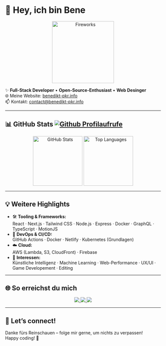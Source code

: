 # 👋 Hey, ich bin Bene

<p align="center">
  <img src="https://media0.giphy.com/media/v1.Y2lkPTc5MGI3NjExcmxhYjRnMGUxOW5ic3l1bG82NnhkNXhjM2t1Z28xdmd5YWRrZjlqZSZlcD12MV9pbnRlcm5hbF9naWZfYnlfaWQmY3Q9Zw/qgQUggAC3Pfv687qPC/giphy.gif" alt="Fireworks" width="200"/>
</p>

✨ **Full-Stack Developer** • **Open-Source-Enthusiast** • **Web Desinger**  
🌐 Meine Website: [benedikt-pkr.info](https://benedikt-pkr.info)  
📫 Kontakt: [contact@benedikt-pkr.info](mailto:contact@benedikt-pkr.info)

---

## 📊 GitHub Stats      <a href="https://github.com/Beneking102"><img src="https://komarev.com/ghpvc/?username=beneking102&label=Profile%20views&color=0e75b6&style=flat" alt="Github Profilaufrufe" /></a>
<p align="center">
  <img height="160" src="https://github-readme-stats.vercel.app/api?username=Beneking102&show_icons=true&theme=merko" alt="GitHub Stats"/>
  <img height="160" src="https://github-readme-stats.vercel.app/api/top-langs?username=Beneking102&layout=compact&langs_count=5&theme=merko" alt="Top Languages"/>
</p>

---

## 💡 Weitere Highlights

- 🛠 **Tooling & Frameworks:**  
  React · Next.js · Tailwind CSS · Node.js · Express · Docker · GraphQL · TypeScript · MotionJS
- 🔧 **DevOps & CI/CD:**  
  GitHub Actions · Docker · Netlify · Kubernetes (Grundlagen)
- ☁️ **Cloud:**  
  AWS (Lambda, S3, CloudFront) · Firebase
- 🤖 **Interessen:**  
  Künstliche Intelligenz · Machine Learning · Web-Performance · UX/UI · Game Developement · Editing

---

## 🌐 So erreichst du mich

<p align="center">
  <a href="https://www.linkedin.com/in/benedikt-pankratz-a6694b360/" target="_blank">
    <img src="https://img.shields.io/badge/LinkedIn-0A66C2?style=for-the-badge&logo=linkedin&logoColor=white"/>
  </a>
  <a href="mailto:contact@benedikt-pkr.info">
    <img src="https://img.shields.io/badge/Email-D14836?style=for-the-badge&logo=gmail&logoColor=white"/>
  </a>
  <a href="https://benedikt-pkr.info" target="_blank">
    <img src="https://img.shields.io/badge/Webseite-10B981?style=for-the-badge&logo=read-the-docs&logoColor=white"/>
  </a>
</p>

---

## 🎉 Let’s connect!

Danke fürs Reinschauen – folge mir gerne, um nichts zu verpassen!  
Happy coding! 🚀
